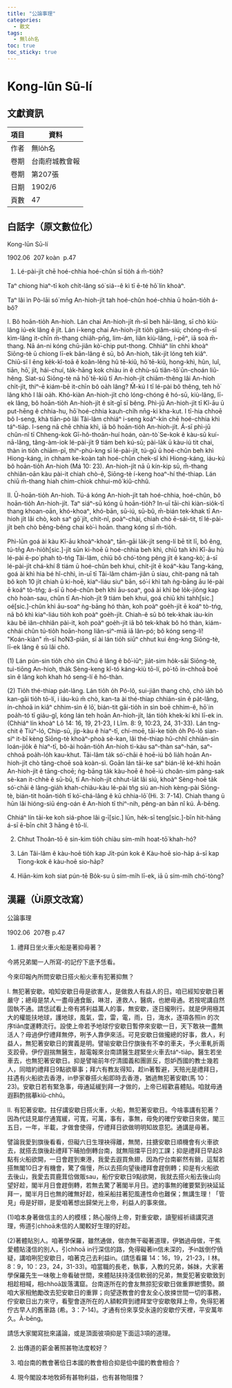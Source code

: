 ```yaml
---
title: "公論事理"
categories:
  - 散文
tags:
  - 無lo̍h名
toc: true
toc_sticky: true
---
```


# Kong-lūn Sū-lí

## 文獻資訊

| 項目 | 資料 |
|---|---|
| 作者 | 無lo̍h名 |
| 卷期 | 台南府城教會報 |
| 卷期 | 第207張 |
| 日期 | 1902/6 |
| 頁數 | 47 |

## 白話字（原文數位化）

Kong-lūn Sū-lí

1902.06  207 koàn  p.47

1. Lé-pài-ji̍t chē hoé-chhia hoé-chûn sī tio̍h á m̄-tio̍h?

Taⁿ chiong hiaⁿ-tī koh chi̍t-lâng só͘ siá--ê kì tī ē-té hō͘ lín khoàⁿ.

Taⁿ lâi ìn Pò-lāi só͘ mn̄g An-hioh-ji̍t tah hoé-chûn hoé-chhia ū hoān-tio̍h á-bô?

I. Bô hoān-tio̍h An-hioh. Lán chai An-hioh-ji̍t m̄-sī beh hāi-lâng, sī chò kiù-lâng iú-ek lâng ê ji̍t. Lán í-keng chai An-hioh-ji̍t tio̍h giâm-siú; chóng-m̄-sī kìm-lâng it-chīn m̄-thang chia̍h-pn̄g, lim-ám, liân kiù-lâng, i-pēⁿ, iā soà m̄-thang. Nā án-ni kóng chū-jiân kò͘-chip put-thong. Chhiáⁿ lín chhì khoàⁿ Siōng-tè ū chiong lī-ek bān-lâng ê sū, bô An-hioh, ta̍k-ji̍t lóng teh kiâⁿ. Chiū-sī I ēng ke̍k-kî-toā ê koân-lêng hû tē-kiû, hō͘ tē-kiû, hong-khì, hûn, luî, tiān, hō͘, ji̍t, hái-chuí, ta̍k-hāng kok chiàu in ê chhù-sū tiân-tō͘ ūn-choán liû-hêng. Siat-sú Siōng-tè nā hō͘ tē-kiû tī An-hioh-ji̍t chiām-thêng lâi An-hioh chi̍t-ji̍t, thiⁿ-ē kiám-bē it-chīn bô oa̍h lâng? M̄-kú I tī lé-pài bô thêng, teh hō͘ lâng khò I lâi oa̍h. Khó-kiàn An-hioh-ji̍t chò lóng-chóng ê hó-sū, kiù-lâng, lī-ek lâng, bô hoān-tio̍h An-hioh-ji̍t ê si̍t-gī sī bêng. Phì-jū An-hioh-ji̍t tī Kî-āu ū put-hēng ê chhia-hu, hō͘ hoé-chhia kauh-chi̍h nn̄g-ki kha-kut. I tī-hia chhoē bô I-seng, khà tiān-pò lâi Tâi-lâm chhiáⁿ i-seng koáⁿ-kín chē hoé-chhia khì táⁿ-tia̍p. I-seng nā chē chhia khì, iā bô hoān-tio̍h An-hioh-ji̍t. Á-sī phì-jū chûn-nî tī Chheng-kok Gī-hô-thoân-huí hoán, oàn-tò͘ Se-kok ê kàu-sū kuí-nā-lâng, tâng-àm-iok lé-pài-ji̍t 9 tiám beh kú-sū; pài-la̍k ū kàu-iú tit chai, thàn in tio̍h chiām-pī, thiⁿ-phú-kng sī lé-pài-ji̍t, tú-gū ū hoé-chûn beh khì Hiong-káng, in chham ke-koàn tah hoé-chûn chek-sî khì Hiong-káng, iáu-kú bô hoān-tio̍h An-hioh (Má 10: 23). An-hioh-ji̍t nā ū kín-kip sū, m̄-thang chhiân-oān kàu pài-it chiah chò-ê, Siōng-tè í-keng hoaⁿ-hí thé-thiap. Lán chiū m̄-thang hiah chim-chiok chhui-mô͘ kiû-chhû.

II. Ū-hoān-tio̍h An-hioh. Tú-á kóng An-hioh-ji̍t tah hoé-chhia, hoé-chûn, bô hoān-tio̍h An-hioh-ji̍t. Taⁿ siáⁿ-sū kóng ū hoān-tio̍h? In-uī tāi-chì kiàn-sio̍k-tī thang khoan-oān, khó-khoaⁿ, khó-bān, sū-iú, sū-bû, m̄-bián tek-khak tī An-hioh ji̍t lâi chò, koh saⁿ gō͘ ji̍t, chi̍t-nî, poàⁿ-chài, chiah chò ē-sái-tit, tī lé-pài-ji̍t beh chò bêng-bêng chai kò͘-ì hoān. thang kóng sī m̄-tio̍h.

Phì-lūn goá ài kàu Kî-āu khoàⁿ-khoàⁿ, tān-gāi la̍k-ji̍t seng-lí bē tit lī, bô êng, tú-tn̄g An-hio̍h[sic.]-ji̍t sūn ki-hoē ū hoé-chhia beh khì, chiū tah khì Kî-āu hù lé-pài ē-po͘ phah tò-tńg Tâi-lâm, chiū bô chó͘-tòng pêng ji̍t ê kang-kò͘; á-sī lé-pài-ji̍t chá-khí 8 tiám ū hoé-chûn beh khui, chi̍t-ji̍t ē koáⁿ-kàu Tang-káng, goá ài khì hia bé hî-chhì, in-uī tī Tâi-lâm chám-jiân ū siau, chit-pang nā tah bô koh 10 ji̍t chiah ū ki-hoē, kiaⁿ-liáu siuⁿ bān, só͘-í khì tah ǹg-bāng āu lé-pài ē koáⁿ tò-tńg; á-sī ū hoé-chûn beh khì āu-soaⁿ, goá ài khì bé lo̍k-jiông kap chò hoàn-sau, chûn tī An-hioh-ji̍t 9 tiám beh khui, goá chiū khì tahh[sic.] oé[sic.]-chûn khì āu-soaⁿ ǹg-bāng hó thàn, koh poàⁿ goe̍h-ji̍t ē koáⁿ tò-tńg, nā bô khì kiaⁿ-liáu tio̍h koh poàⁿ goe̍h-ji̍t. Chiah-ê sū bô tek-khak iàu-kín kàu bē iân-chhiân pài-it, koh poàⁿ goe̍h-ji̍t iā bô tek-khak bô hó thàn, kiám-chhái chûn tú-tio̍h hoān-hong liân-sìⁿ-miā iā lân-pó; bô kóng seng-lí! "Koán-kiàn" m̄-sī ho͘N3-piān, sī ài lán tio̍h siūⁿ chhut kui êng-kng Siōng-tè, lī-ek lâng ê sū lâi chò.

(1) Lán pún-sin tio̍h chò sìn Chú ê lâng ê bô͘-iūⁿ; jia̍t-sim ho̍k-sāi Siōng-tè, tuì-tiōng An-hioh, tha̍k Sèng-keng kî-tó káng-kiù tō-lí, pò͘-tō ín-chhoā boē sìn ê lâng koh khah hó seng-lí ê hó-thàn.

(2) Tio̍h thé-thiap pa̍t-lâng. Lán tio̍h o̍h Pó-lô, sui-jiân thang chò, chò ia̍h bô kan-gāi tio̍h tō-lí, i iáu-kú m̄ chò, kan-ta ài thé-thiap chhián-sìn ê pa̍t-lâng, ín-chhoā in kiâⁿ chhim-sìn ê lō͘, bián-tit gāi-tio̍h in sìn boē chhim-ê, hō͘ in poa̍h-tó tī giâu-gî, kóng lán teh hoān An-hioh-ji̍t, lán tio̍h khek-kí khì lī-ek in. (Chhiáⁿ lín khoàⁿ Lô 14: 16, 19, 21-23, I Lîm. 8: 9, 10:23, 24, 31-33). Lán tng-chit ê Tiúⁿ-ló, Chip-sū, ji̍p-kàu ê hiaⁿ-tī, chí-moē, tāi-ke tio̍h o̍h Pó-lô sian-siⁿ it-bī kèng Siōng-tè khoàⁿ-phoà sè-kan, lâi thé-thiap hû-chhî chhián-sìn loán-jio̍k ê hiaⁿ-tī, bô-ài hoān-tio̍h An-hioh tì-kàu saⁿ-thàn saⁿ-hán, saⁿ-chhoā poa̍h-lo̍h kau-khut. Tâi-lâm ta̍k só͘-chāi ê hoē-iú bô lia̍h hoān An-hioh-ji̍t chò tāng-choē soà koàn-sì. Goān lán tāi-ke saⁿ bián-lē ké-khì hoān An-hioh-ji̍t ê tāng-choē; ǹg-bāng ta̍k kàu-hoē ê hoē-iú choân-sim pàng-sak sè-kan it-chhè ê sū-bū, tī An-hioh-ji̍t chhut-la̍t lâi siú, khoàⁿ Sèng-hoē ta̍k só͘-chāi ê lâng-gia̍h khah-chiâu-kàu lé-pài tn̂g siú an-hioh kèng-pài Siōng-tè, bián-tit hoān-tio̍h tī kó͘-chá-lâng ê kū chhia-lō͘ (Hi. 3: 7-14). Chiah thang ū hūn lâi hióng-siū éng-oán ê An-hioh tī thiⁿ-nih, pêng-an bān nî kú. À-bēng.

Chhiáⁿ lín tāi-ke koh siá-phoe lâi g-ī[sic.] lūn, he̍k-sī teng[sic.]-bīn hit-hāng á-sī ē-bīn chit 3 hāng ê tō-lí.

2. Chhut Thoân-tō ê sin-kim tio̍h chiàu sím-mi̍h hoat-tō͘ khah-hó?

3. Lán Tâi-lâm ê kàu-hoē tio̍h kap Ji̍t-pún kok ê Kàu-hoē sio-ha̍p á-sī kap Tiong-kok ê kàu-hoē sio-ha̍p?

4. Hiān-kim koh siat pún-tē Bo̍k-su ū sím-mi̍h lī-ek, iā ū sím-mi̍h chó͘-tòng?

## 漢羅（Ùi原文改寫）

公論事理

1902.06  207卷 p.47

1. 禮拜日坐火車火船是著抑毋著？

今將兄弟閣一人所寫-的記佇下底予恁看。

今來印報內所問安歇日搭火船火車有犯著抑無？

I. 無犯著安歇。咱知安歇日毋是欲害人，是做救人有益人的日。咱已經知安歇日著嚴守；總毋是禁人一盡毋通食飯，啉泔，連救人，醫病，也紲毋通。若按呢講自然固執不通。請恁試看上帝有將利益萬人的事，無安歇，逐日攏咧行。就是伊用極其大的權能扶地球，護地球，風氣，雲，雷，電，雨，日，海水，逐項各照in 的次序tiân度運轉流行。設使上帝若予地球佇安歇日暫停來安歇一日，天下敢袂一盡無活人？毋過伊佇禮拜無停，咧予人靠伊來活。可見安歇日做攏總的好事，救人，利益人，無犯著安歇日的實義是明。譬喻安歇日佇旗後有不幸的車夫，予火車軋折兩支跤骨。伊佇遐揣無醫生，敲電報來台南請醫生趕緊坐火車去táⁿ-tia̍p。醫生若坐車去，也無犯著安歇日。抑是譬喻前年佇清國義和團匪反，怨妒西國的教士幾若人，同暗約禮拜日9點欲舉事；拜六有教友得知，趁in著暫避，天殕光是禮拜日，拄遇有火船欲去香港，in參家眷搭火船即時去香港，猶過無犯著安歇(馬 10：23)。安歇日若有緊急事，毋通延緩到拜一才做的，上帝已經歡喜體貼。咱就毋通遐斟酌揣摹kiû-chhû。

II. 有犯著安歇。拄仔講安歇日搭火車，火船，無犯著安歇日。今啥事講有犯著？因為代誌見屬佇通寬緩，可寬，可萬，事有，事無，毋免的確佇安歇日來做，閣三五日，一年，半載，才做會使得，佇禮拜日欲做明明知故意犯。通講是毋著。

譬論我愛到旗後看看，但礙六日生理袂得離，無閒，拄搪安歇日順機會有火車欲去，就搭去旗後赴禮拜下晡拍倒轉台南，就無阻擋平日的工課；抑是禮拜日早起8點有火船欲開，一日會趕到東港，我愛去遐買魚翅，因為佇台南嶄然有銷，這幫若搭無閣10日才有機會，驚了傷慢，所以去搭向望後禮拜會趕倒轉；抑是有火船欲去後山，我愛去買鹿茸佮做販sau，船佇安歇日9點欲開，我就去搭火船去後山向望好趁，閣半月日會趕倒轉，若無去驚了著閣半月日。遮的事無的確要緊到袂延延拜一，閣半月日也無的確無好趁，檢采船拄著犯風連性命也難保；無講生理！「管見」毋是好辯，是愛咱著想出歸榮光上帝，利益人的事來做。

(1)咱本身著做信主的人的模樣；熱心服侍上帝，對重安歇，讀聖經祈禱講究道理，佈道引chhoā未信的人閣較好生理的好趁。

(2)著體貼別人。咱著學保羅，雖然通做，做亦無干礙著道理，伊猶過毋做，干焦愛體貼淺信的別人，引chhoā in行深信的路，免得礙著in信未深的，予in跋倒佇僥疑，講咱咧犯安歇日，咱著克己去利益in。(請恁看羅 14：16，19，21-23，I 林。8：9，10：23，24，31-33)。咱當職的長老，執事，入教的兄弟，姊妹，大家著學保羅先生一味敬上帝看破世間，來體貼扶持淺信軟弱的兄弟，無愛犯著安歇致到相趁相喊，相chhoā跋落溝窟。台南逐所在的會友無掠犯安歇日做重罪紲慣勢。願咱大家相勉勵改去犯安歇日的重罪；向望逐教會的會友全心放捒世間一切的事務，佇安歇日出力來守，看聖會逐所在的人額較齊到禮拜堂守安歇敬拜上帝，免得犯著佇古早人的舊車路 (希。3：7-14)。才通有份來享受永遠的安歇佇天裡，平安萬年久。À-bēng。

請恁大家閣寫批來議論，或是頂面彼項抑是下面這3項的道理。

2. 出傳道的薪金著照甚物法度較好？

3. 咱台南的教會著佮日本國的教會相合抑是佮中國的教會相合？

4. 現今閣設本地牧師有甚物利益，也有甚物阻擋？
